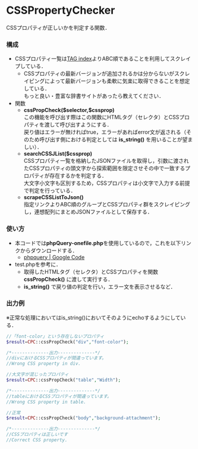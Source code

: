 # CSSPropertyChecker
CSSプロパティが正しいかを判定する関数．

### 構成
- CSSプロパティ一覧は[TAG index](http://www.tagindex.com/stylesheet/properties/abc.html)よりABC順であることを利用してスクレイプしている．
    - CSSプロパティの最新バージョンが追加されるかは分からないがスクレイピングによって最新バージョンも柔軟に気楽に取得できることを想定している．  
    もっと良い・豊富な辞書サイトがあったら教えてください．
- 関数
    - **cssPropCheck(\$selector,\$cssprop)**  
    この機能を呼び出す際はこの関数にHTMLタグ（セレクタ）とCSSプロパティを渡して呼び出すようにする．  
    戻り値はエラーが無ければtrue，エラーがあればerror文が返される（そのため呼び出す側における判定としては **is_string()** を用いることが望ましい）．
    - **searchCSSJList(\$cssprop)**  
    CSSプロパティ一覧を格納したJSONファイルを取得し，引数に渡されたCSSプロパティの頭文字から探索範囲を限定させその中で一致するプロパティが存在するかを判定する．  
    大文字小文字も区別するため，CSSプロパティは小文字で入力する前提で判定を行っている．
    - **scrapeCSSListToJson()**  
    指定リンクよりABC順のグループとCSSプロパティ群をスクレイピングし，連想配列にまとめJSONファイルとして保存する．

### 使い方
- 本コードでは**phpQuery-onefile.php**を使用しているので，これを以下リンクからダウンロードする．
    - [phpquery | Google Code](https://code.google.com/archive/p/phpquery/downloads)
- test.phpを参考に．
    - 取得したHTMLタグ（セレクタ）とCSSプロパティを関数 **cssPropCheck()** に渡して実行する．
    - **is_string()** で戻り値の判定を行い，エラー文を表示させるなど．
### 出力例
※正常な処理においてはis_string()においてそのようにechoするようにしている．
```php
//「font-color」という存在しないプロパティ
$result=CPC::cssPropCheck("div","font-color");

/*--------------出力--------------*/
//divにおけるCSSプロパティが間違っています。
//Wrong CSS property in div.
```
```php
//大文字が混じったプロパティ
$result=CPC::cssPropCheck("table","Width");

/*--------------出力--------------*/
//tableにおけるCSSプロパティが間違っています。
//Wrong CSS property in table.
```
```php
//正常
$result=CPC::cssPropCheck("body","background-attachment");

/*--------------出力--------------*/
//CSSプロパティは正しいです
//Correct CSS property.
```

    